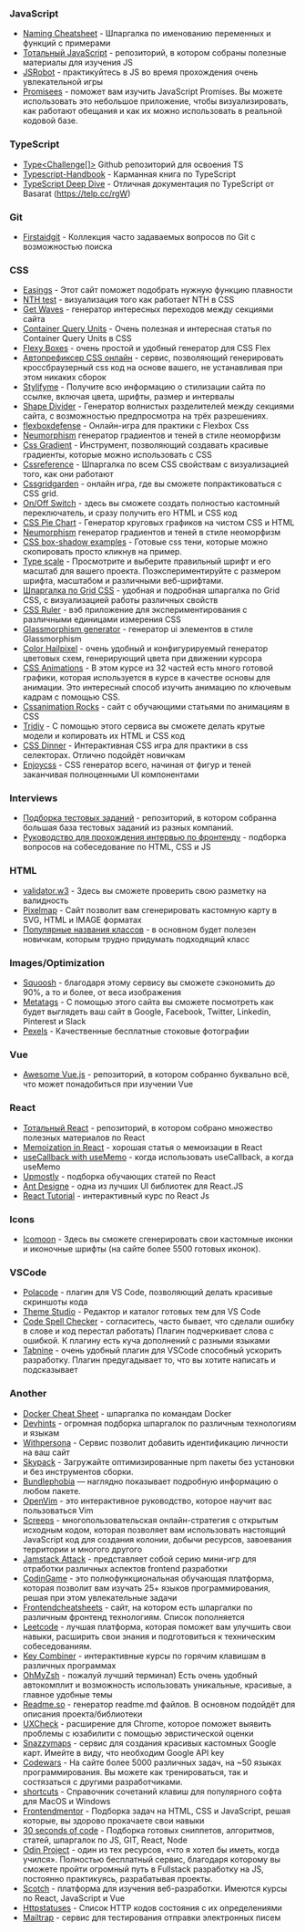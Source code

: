 ### JavaScript
- [Naming Cheatsheet](https://github.com/kettanaito/naming-cheatsheet) - Шпаргалка по именованию переменных и функций с примерами
- [Тотальный JavaScript](https://telp.cc/qUH) - репозиторий, в котором собраны полезные материалы для изучения JS
- [JSRobot](https://telp.cc/sEQ) - практикуйтесь в JS во время прохождения очень увлекательной игры
- [Promisees](https://telp.cc/rPE) - поможет вам изучить JavaScript Promises. Вы можете использовать это небольшое приложение, чтобы визуализировать, как работают обещания и как их можно использовать в реальной кодовой базе.

### TypeScript
- [Type<Challenge[]>](https://github.com/type-challenges/type-challenges) Github репозиторий для освоения TS
- [Typescript-Handbook](https://telp.cc/p-U) - Карманная книга по TypeScript
- [TypeScript Deep Dive](https://telp.cc/rgV) - Отличная документация по TypeScript от Basarat (https://telp.cc/rgW)

### Git
- [Firstaidgit](https://telp.cc/pYR) - Коллекция часто задаваемых вопросов по Git с возможностью поиска

### CSS
- [Easings](https://easings.net/ru) - Этот сайт поможет подобрать нужную функцию плавности
- [NTH test](https://telp.cc/qsj) - визуализация того как работает NTH в CSS
- [Get Waves](https://telp.cc/tqQ) - генератор интересных переходов между секциями сайта
- [Container Query Units](https://telp.cc/sQ9) - Очень полезная и интересная статья по Container Query Units в CSS
- [Flexy Boxes](https://telp.cc/rMf) - очень простой и удобный генератор для CSS Flex
- [Автопрефиксер CSS онлайн](https://autoprefixer.github.io/ru/) - сервис, позволяющий генерировать кроссбраузерный css код на основе вашего, не устанавливая при этом никаких сборок
- [Stylifyme](https://telp.cc/pru) - Получите всю информацию о стилизации сайта по ссылке, включая цвета, шрифты, размер и интервалы
- [Shape Divider](https://www.shapedivider.app/) - Генератор волнистых разделителей между секциями сайта, с возможностью предпросмотра на трёх разрешениях.
- [flexboxdefense](http://www.flexboxdefense.com/) - Онлайн-игра для практики с Flexbox Css
- [Neumorphism](https://telp.cc/pIp) генератор градиентов и теней в стиле неоморфизм
- [Css Gradient](https://telp.cc/pwk) - Инструмент, позволяющий создавать красивые градиенты, которые можно использовать с CSS
- [Cssreference](https://telp.cc/pQT) - Шпаргалка по всем CSS свойствам с визуализацией того, как они работают
- [Cssgridgarden](https://cssgridgarden.com/#ru) - онлайн игра, где вы сможете попрактиковаться с CSS grid.
- [On/Off Switch](https://proto.io/freebies/onoff/) - здесь вы сможете создать полностью кастомный переключатель, и сразу получить его HTML и CSS код
- [CSS Pie Chart](https://telp.cc/pzH) - Генератор круговых графиков на чистом CSS и HTML
- [Neumorphism](https://telp.cc/pIp) генератор градиентов и теней в стиле неоморфизм
- [CSS box-shadow examples](https://telp.cc/qbB) - Готовые css тени, которые можно скопировать просто кликнув на пример.
- [Type scale](https://telp.cc/pVd) - Просмотрите и выберите правильный шрифт и его масштаб для вашего проекта. Поэкспериментируйте с размером шрифта, масштабом и различными веб-шрифтами.
- [Шпаргалка по Grid CSS](https://telp.cc/qSF) - удобная и подробная шпаргалка по Grid CSS, с визуализацией работы различных свойств
- [CSS Ruler](https://telp.cc/s6U) - вэб приложение для экспериментирования с различными единицами измерения CSS
- [Glassmorphism generator](https://telp.cc/t84) - генератор ui элементов в стиле Glassmorphism
- [Color Hailpixel](https://telp.cc/tla) - очень удобный и конфигурируемый генератор цветовых схем, генерирующий цвета при движении курсора
- [CSS Animations](https://telp.cc/sAA) - В этом курсе из 32 частей есть много готовой графики, которая используется в курсе в качестве основы для анимации. Это интересный способ изучить анимацию по ключевым кадрам с помощью CSS.
- [Cssanimation Rocks](https://telp.cc/rrF) - сайт с обучающими статьями по анимациям в CSS
- [Tridiv](https://telp.cc/qgu) - С помощью этого сервиса вы сможете делать крутые модели и копировать их HTML и CSS код
- [CSS Dinner](https://telp.cc/sdL) - Интерактивная CSS игра для практики в css селекторах. Отлично подойдёт новичкам
- [Enjoycss](https://telp.cc/qlI) - CSS генератор всего, начиная от фигур и теней заканчивая полноценными UI компонентами

### Interviews
- [Подборка тестовых заданий](https://telp.cc/qqd) - репозиторий, в котором собранна большая база тестовых заданий из разных компаний.
- [Руководство для прохождения интервью по фронтенду](https://telp.cc/qJq) - подборка вопросов на собеседование по HTML, CSS и JS

### HTML
- [validator.w3](https://validator.w3.org/nu/) - Здесь вы сможете проверить свою разметку на валидность
- [Pixelmap](http://pixelmap.amcharts.com/) - Сайт позволит вам сгенерировать кастомную карту в SVG, HTML и IMAGE форматах
- [Популярные названия классов](https://tpverstak.ru/common-css-class-names/) - в основном будет полезен новичкам, которым трудно придумать подходящий класс

### Images/Optimization
- [Squoosh](https://squoosh.app/) - благодаря этому сервису вы сможете сэкономить до 90%, а то и более, от веса изображения
- [Metatags](https://metatags.io/) - С помощью этого сайта вы сможете посмотреть как будет выглядеть ваш сайт в Google, Facebook, Twitter, Linkedin, Pinterest и Slack
- [Pexels](https://telp.cc/qvz) - Качественные бесплатные стоковые фотографии

### Vue
- [Awesome Vue.js](https://telp.cc/qyZ) - репозиторий, в котором собранно буквально всё, что может понадобиться при изучении Vue

### React
- [Тотальный React](https://telp.cc/qMN) - репозиторий, в котором собрано множество полезных материалов по React
- [Memoization in React](https://epicreact.dev/memoization-and-react/) - хорошая статья о мемоизации в React
- [useCallback with useMemo](https://kentcdodds.com/blog/usememo-and-usecallback) - когда использовать useCallback, а когда useMemo
- [Upmostly](https://telp.cc/r5w) - подборка обучающих статей по React
- [Ant Designe](https://telp.cc/rdI) - одна из лучших UI библиотек для React.JS
- [React Tutorial](https://telp.cc/rIL) - интерактивный курс по React Js

### Icons
- [Icomoon](https://icomoon.io/) - Здесь вы сможете сгенерировать свои кастомные иконки и иконочные шрифты (на сайте более 5500 готовых иконок).

### VSCode
- [Polacode](https://telp.cc/pM_) - плагин для VS Code, позволяющий делать красивые скриншоты кода
- [Theme Studio](https://themes.vscode.one/) - Редактор и каталог готовых тем для VS Code
- [Code Spell Checker](https://telp.cc/ruB) - согласитесь, часто бывает, что сделали ошибку в слове и код перестал работать) Плагин подчеркивает слова с ошибкой. К плагину есть куча дополнений с разными языками
- [Tabnine](https://tab9.in/ao1jt) - очень удобный плагин для VSCode способный ускорить разработку. Плагин предугадывает то, что вы хотите написать и подсказывает

### Another
- [Docker Cheat Sheet](https://telp.cc/rje) - шпаргалка по командам Docker
- [Devhints](https://telp.cc/rm0) - огромная подборка шпаргалок по различным технологиям и языкам
- [Withpersona](https://telp.cc/tcU) - Сервис позволит добавить идентификацию личности на ваш сайт
- [Skypack](https://telp.cc/sRP) - Загружайте оптимизированные npm пакеты  без установки и без инструментов сборки.
- [Bundlephobia](https://telp.cc/suD) — наглядно показывает подробную информацию о любом пакете.
- [OpenVim](https://telp.cc/sa0) - это интерактивное руководство, которое научит вас пользоваться Vim
- [Screeps](https://telp.cc/sr5) - многопользовательская онлайн-стратегия с открытым исходным кодом, которая позволяет вам использовать настоящий JavaScript код для создания колонии, добычи ресурсов, завоевания территории и многого другого
- [Jamstack Attack](https://telp.cc/rYC) - представляет собой серию мини-игр для отработки различных аспектов frontend разработки
- [CodinGame](https://telp.cc/s0t) - это полнофункциональная обучающая платформа, которая позволит вам изучать 25+ языков программирования, решая при этом увлекательные задачи
- [Frontendcheatsheets](https://telp.cc/qEI) - сайт, на котором есть шпаргалки по различным фронтенд технологиям. Список пополняется
- [Leetcode](https://telp.cc/r0A) - лучшая платформа, которая поможет вам улучшить свои навыки, расширить свои знания и подготовиться к техническим собеседованиям.
- [Key Combiner](https://telp.cc/rG-) - интерактивные курсы по горячим клавишам в различных программах
- [OhMyZsh](https://telp.cc/rzm) - пожалуй лучший терминал) Есть очень удобный автокомплит и возможность использовать уникальные, красивые, а главное удобные темы
- [Readme.so](https://telp.cc/qXR) - генератор readme.md файлов. В основном подойдёт для описания проекта/библиотеки
- [UXCheck](https://telp.cc/ti8) - расширение для Chrome, которое поможет выявить проблемы с юзабилити с помощью эвристической оценки
- [Snazzymaps](https://snazzymaps.com/build-a-map) - сервис для создания красивых кастомных Google карт. Имейте в виду, что необходим Google API key
- [Codewars](https://www.codewars.com/) - На сайте более 5000 различных задач, на ~50 языках программирования. Вы можете как тренироваться, так и состязаться с другими разработчиками.
- [shortcuts](https://shortcuts.design/) - Справочник сочетаний клавиш для популярного софта для MacOS и Windows
- [Frontendmentor](https://www.frontendmentor.io/) - Подборка задач на HTML, CSS и JavaScript, решая которые, вы здорово прокачаете свои навыки
- [30 seconds of code](https://www.30secondsofcode.org/) - Подборка готовых сниппетов, алгоритмов, статей, шпаргалок по JS, GIT, React, Node
- [Odin Project](https://www.theodinproject.com/) - один из тех ресурсов, «что я хотел бы иметь, когда учился». Полностью бесплатный сервис, благодаря которому вы сможете пройти огромный путь в Fullstack разработку на JS, постоянно практикуясь, разрабатывая проекты.
- [Scotch](https://telp.cc/pE9) - платформа для изучения веб-разработки. Имеются курсы по React, JavaScript и Vue
- [Httpstatuses](https://telp.cc/q3p) - Список HTTP кодов состояния с их определениями
- [Mailtrap](https://telp.cc/q7f) - сервис для тестирования отправки электронных писем
